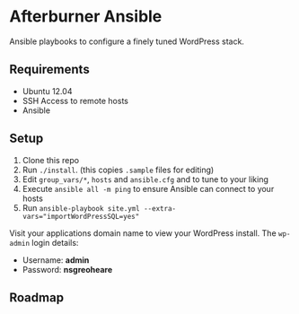 # Afterburner Ansible

Ansible playbooks to configure a finely tuned WordPress stack.

## Requirements

* Ubuntu 12.04
* SSH Access to remote hosts
* Ansible

## Setup

1) Clone this repo
2) Run `./install`. (this copies `.sample` files for editing)
3) Edit `group_vars/*`, `hosts` and `ansible.cfg` and to tune to your liking
4) Execute `ansible all -m ping` to ensure Ansible can connect to your hosts
5) Run `ansible-playbook site.yml --extra-vars="importWordPressSQL=yes"`

Visit your applications domain name to view your WordPress install. The `wp-admin` login details:

* Username: **admin**
* Password: **nsgreoheare**

## Roadmap
